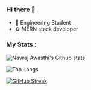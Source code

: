 ### Hi there 👋


- 🚀 Engineering Student
- ⚙️ MERN stack developer
  

### My Stats :<br/>
<img src="https://komarev.com/ghpvc/?username=Navraj12&style=flat-square&color=blue" alt=""/><br/>
![Navraj Awasthi's Github stats](https://github-readme-stats.vercel.app/api?username=Navraj12&show_icons=true&theme=radical&count_private=true)






![Top Langs](https://github-readme-stats.vercel.app/api/top-langs/?username=Navraj12&layout=compact&theme=radical&count_private=true)

[![GitHub Streak](https://github-readme-streak-stats.herokuapp.com/?user=Navraj12&theme=dark)](https://git.io/streak-stats)
